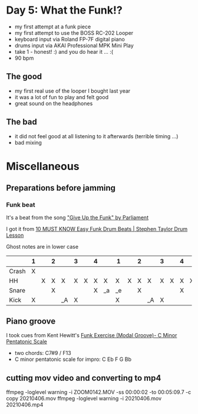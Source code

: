 # Day 5: What the Funk!?

- my first attempt at a funk piece
- my first attempt to use the BOSS RC-202 Looper
- keyboard input via Roland FP-7F digital piano
- drums input via AKAI Professional MPK Mini Play
- take 1 - honest! :) and you do hear it ... :(
- 90 bpm

## The good

- my first real use of the looper I bought last year
- it was a lot of fun to play and felt good
- great sound on the headphones

## The bad

- it did not feel good at all listening to it afterwards (terrible timing ...)
- bad mixing

# Miscellaneous

## Preparations before jamming

### Funk beat

It's a beat from the song ["Give Up the Funk" by Parliament](https://en.wikipedia.org/wiki/Give_Up_the_Funk_(Tear_the_Roof_off_the_Sucker))

I got it from [10 MUST KNOW Easy Funk Drum Beats | Stephen Taylor Drum Lesson](https://youtu.be/8FfQLaAvI-s?t=315)

Ghost notes are in lower case

|       | 1 |   | 2 |    | 3 |   | 4 |    | 1  |   | 2 |    | 3 |   | 4 |   |
|-------|---|---|---|----|---|---|---|----|----|---|---|----|---|---|---|---|
| Crash | X |   |   |    |   |   |   |    |    |   |   |    |   |   |   |   |
| HH    |   | X | X | X  | X | X | X | X  | X  | X | X | X  | X | X | X | X |
| Snare |   |   | X |    |   |   | X | _a | _e |   | X |    |   |   | X |   |
| Kick  | X |   |   | _A | X |   |   |    | X  |   |   | _A | X |   |   |   |

## Piano groove

I took cues from Kent Hewitt's [Funk Exercise (Modal Groove)- C Minor Pentatonic Scale](https://www.youtube.com/watch?v=9kAto95SuTU)

- two chords: C7#9 / F13
- C minor pentatonic scale for impro: C Eb F G Bb

## cutting mov video and converting to mp4

ffmpeg -loglevel warning -i ZOOM0142.MOV -ss 00:00:02 -to 00:05:09.7 -c copy 20210406.mov
ffmpeg -loglevel warning -i 20210406.mov 20210406.mp4
